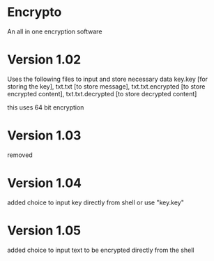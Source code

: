 # Encrypto
 An all in one encryption software
# Version 1.02
 Uses the following files to input and store necessary data
 key.key [for storing the key], 
 txt.txt [to store message], 
 txt.txt.encrypted [to store encrypted content], 
 txt.txt.decrypted [to store decrypted content]

 this uses 64 bit encryption

# Version 1.03
 removed

# Version 1.04
 added choice to input key directly from shell or use "key.key"

# Version 1.05
 added choice to input text to be encrypted directly from the shell